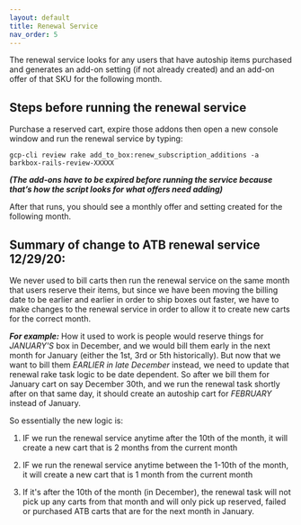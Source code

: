 ```yaml
---
layout: default
title: Renewal Service
nav_order: 5
---
```

The renewal service looks for any users that have autoship items purchased and generates an add-on setting (if not already created) and an add-on offer of that SKU for the following month. 

## Steps before running the renewal service

Purchase a reserved cart, expire those addons then open a new console window and run the renewal service by typing:

`gcp-cli review rake add_to_box:renew_subscription_additions -a barkbox-rails-review-XXXXX`

***(The add-ons have to be expired before running the service because that’s how the script looks for what offers need adding)***

After that runs, you should see a monthly offer and setting created for the following month.

## Summary of change to ATB renewal service 12/29/20:
We never used to bill carts then run the renewal service on the same month that users reserve their items, but since we have been moving the billing date to be earlier and earlier in order to ship boxes out faster, we have to make changes to the renewal service in order to allow it to create new carts for the correct month.

***For example:*** How it used to work is people would reserve things for *JANUARY'S* box in December, and we would bill them early in the next month for January (either the 1st, 3rd or 5th historically). But now that we want to bill them *EARLIER in late December* instead, we need to update that renewal rake task logic to be date dependent. So after we bill them for January cart on say December 30th, and we run the renewal task shortly after on that same day, it should create an autoship cart for *FEBRUARY* instead of January.

So essentially the new logic is:

1. IF we run the renewal service anytime after the 10th of the month, it will create a new cart that is 2 months from the current month

2. IF we run the renewal service anytime between the 1-10th of the month, it will create a new cart that is 1 month from the current month

3. If it's after the 10th of the month (in December), the renewal task will not pick up any carts from that month and will only pick up reserved, failed or purchased ATB carts that are for the next month in January.
